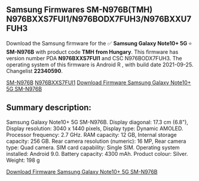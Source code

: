 <h2>Samsung Firmwares SM-N976B(TMH) N976BXXS7FUI1/N976BODX7FUH3/N976BXXU7FUH3</h2>
Download the Samsung firmware for the ✅ <strong>Samsung Galaxy Note10+ 5G </strong> ⭐ <strong>SM-N976B</strong> with product code <strong>TMH</strong> <strong> from Hungary</strong>. This firmware has version number PDA <strong>N976BXXS7FUI1</strong> and CSC N976BODX7FUH3. The operating system of this firmware is Android R , with build date 2021-09-25. Changelist <strong>22340590</strong>.


[SM-N976B](https://samfirm.shop/samsung/model/SM-N976B)
[N976BXXS7FUI1](https://samfirm.shop/samsung/pda/N976BXXS7FUI1)
[Download Firmware Samsung Galaxy Note10+ 5G SM-N976B](https://samfirm.shop/samsung/firmware/459889)
<h2>Summary description:</h2>
<p>Samsung Galaxy Note10+ 5G SM-N976B. Display diagonal: 17.3 cm (6.8"), Display resolution: 3040 x 1440 pixels, Display type: Dynamic AMOLED. Processor frequency: 2.7 GHz. RAM capacity: 12 GB, Internal storage capacity: 256 GB. Rear camera resolution (numeric): 16 MP, Rear camera type: Quad camera. SIM card capability: Single SIM. Operating system installed: Android 9.0. Battery capacity: 4300 mAh. Product colour: Silver. Weight: 198 g</p>


[Download Firmware Samsung Galaxy Note10+ 5G SM-N976B](https://samfirm.shop/samsung/firmware/459889)
